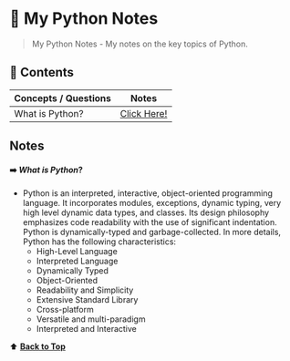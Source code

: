 # 🐍 My Python Notes

> My Python Notes - My notes on the key topics of Python.

## 🧭 Contents
| Concepts / Questions | Notes |
| --- | --- |
| What is Python? | [Click Here!](#what-is-python?) |

## Notes

#### ➡️ _What is Python_?
- Python is an interpreted, interactive, object-oriented programming language. It incorporates modules, exceptions, dynamic typing, very high level dynamic data types, and classes. Its design philosophy emphasizes code readability with the use of significant indentation. Python is dynamically-typed and garbage-collected. In more details, Python has the following characteristics:
    - High-Level Language
    - Interpreted Language
    - Dynamically Typed
    - Object-Oriented
    - Readability and Simplicity
    - Extensive Standard Library
    - Cross-platform
    - Versatile and multi-paradigm
    - Interpreted and Interactive

⬆️ [**Back to Top**](#contents)
